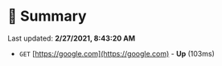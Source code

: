 # 📖 Summary
Last updated: **2/27/2021, 8:43:20 AM**

- `GET` [https://google.com](https://google.com) - **Up** (103ms)
